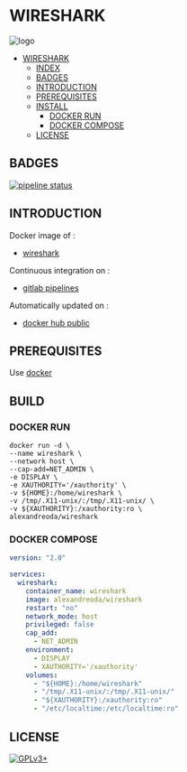 # WIRESHARK

![logo](https://assets.gitlab-static.net/uploads/-/system/project/avatar/12904490/wireshark-logo-png-1.png)

- [WIRESHARK](#wireshark)
  - [INDEX](#index)
  - [BADGES](#badges)
  - [INTRODUCTION](#introduction)
  - [PREREQUISITES](#prerequisites)
  - [INSTALL](#install)
    - [DOCKER RUN](#docker-run)
    - [DOCKER COMPOSE](#docker-compose)
  - [LICENSE](#license)

## BADGES

[![pipeline status](https://gitlab.com/oda-alexandre/wireshark/badges/master/pipeline.svg)](https://gitlab.com/oda-alexandre/wireshark/commits/master)

## INTRODUCTION

Docker image of :

- [wireshark](https://www.wireshark.org)

Continuous integration on :

- [gitlab pipelines](https://gitlab.com/oda-alexandre/wireshark/pipelines)

Automatically updated on :

- [docker hub public](https://hub.docker.com/r/alexandreoda/wireshark)

## PREREQUISITES

Use [docker](https://www.docker.com)

## BUILD

### DOCKER RUN

```\
docker run -d \
--name wireshark \
--network host \
--cap-add=NET_ADMIN \
-e DISPLAY \
-e XAUTHORITY='/xauthority' \
-v ${HOME}:/home/wireshark \
-v /tmp/.X11-unix/:/tmp/.X11-unix/ \
-v ${XAUTHORITY}:/xauthority:ro \
alexandreoda/wireshark
```

### DOCKER COMPOSE

```yml
version: "2.0"

services:
  wireshark:
    container_name: wireshark
    image: alexandreoda/wireshark
    restart: "no"
    network_mode: host
    privileged: false
    cap_add:
      - NET_ADMIN
    environment:
      - DISPLAY
      - XAUTHORITY='/xauthority'
    volumes:
      - "${HOME}:/home/wireshark"
      - "/tmp/.X11-unix/:/tmp/.X11-unix/"
      - "${XAUTHORITY}:/xauthority:ro"
      - "/etc/localtime:/etc/localtime:ro"
```

## LICENSE

[![GPLv3+](http://gplv3.fsf.org/gplv3-127x51.png)](https://gitlab.com/oda-alexandre/wireshark/blob/master/LICENSE)
